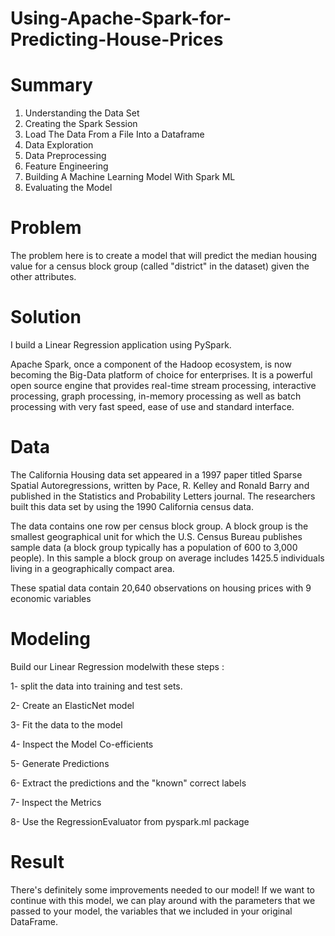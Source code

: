 # Using-Apache-Spark-for-Predicting-House-Prices


# Summary

1. Understanding the Data Set
2. Creating the Spark Session
3. Load The Data From a File Into a Dataframe
4. Data Exploration
5. Data Preprocessing
6. Feature Engineering
7. Building A Machine Learning Model With Spark ML
8. Evaluating the Model




# Problem

The problem here is to create a model that will predict the median housing value for a census block group (called "district" in the dataset) given the other attributes.



# Solution

I build a Linear Regression application using PySpark.

Apache Spark, once a component of the Hadoop ecosystem, is now becoming the Big-Data platform of choice for enterprises. 
It is a powerful open source engine that provides real-time stream processing, interactive processing, graph processing, 
in-memory processing as well as batch processing with very fast speed, ease of use and standard interface.




# Data

The California Housing data set appeared in a 1997 paper titled Sparse Spatial Autoregressions, written by Pace, R. Kelley and Ronald Barry and published in the Statistics and Probability Letters journal. 
The researchers built this data set by using the 1990 California census data.

The data contains one row per census block group. A block group is the smallest geographical unit for which the U.S. Census Bureau publishes sample data (a block group typically has a population of 600 to 3,000 people). 
In this sample a block group on average includes 1425.5 individuals living in a geographically compact area.

These spatial data contain 20,640 observations on housing prices with 9 economic variables




# Modeling

Build our Linear Regression modelwith these steps :

1- split the data into training and test sets.

2- Create an ElasticNet model

3- Fit the data to the model

4- Inspect the Model Co-efficients

5- Generate Predictions

6- Extract the predictions and the "known" correct labels

7- Inspect the Metrics

8- Use the RegressionEvaluator from pyspark.ml package





# Result

There's definitely some improvements needed to our model! 
If we want to continue with this model, we can play around with the parameters that we passed to your model, the variables that we included in your original DataFrame.

